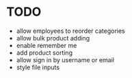 # TODO

* allow employees to reorder categories
* allow bulk product adding
* enable remember me
* add product sorting
* allow sign in by username or email
* style file inputs
